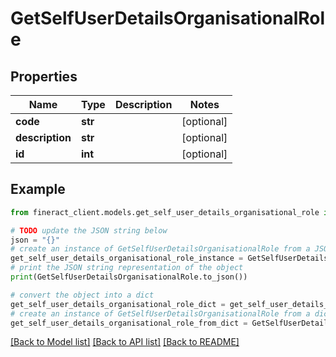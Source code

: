 # GetSelfUserDetailsOrganisationalRole


## Properties

Name | Type | Description | Notes
------------ | ------------- | ------------- | -------------
**code** | **str** |  | [optional] 
**description** | **str** |  | [optional] 
**id** | **int** |  | [optional] 

## Example

```python
from fineract_client.models.get_self_user_details_organisational_role import GetSelfUserDetailsOrganisationalRole

# TODO update the JSON string below
json = "{}"
# create an instance of GetSelfUserDetailsOrganisationalRole from a JSON string
get_self_user_details_organisational_role_instance = GetSelfUserDetailsOrganisationalRole.from_json(json)
# print the JSON string representation of the object
print(GetSelfUserDetailsOrganisationalRole.to_json())

# convert the object into a dict
get_self_user_details_organisational_role_dict = get_self_user_details_organisational_role_instance.to_dict()
# create an instance of GetSelfUserDetailsOrganisationalRole from a dict
get_self_user_details_organisational_role_from_dict = GetSelfUserDetailsOrganisationalRole.from_dict(get_self_user_details_organisational_role_dict)
```
[[Back to Model list]](../README.md#documentation-for-models) [[Back to API list]](../README.md#documentation-for-api-endpoints) [[Back to README]](../README.md)



